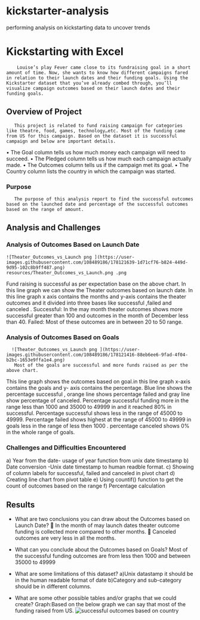 # kickstarter-analysis
performing analysis on kickstarting data to uncover trends
# Kickstarting with Excel
        Louise’s play Fever came close to its fundraising goal in a short amount of time. Now, she wants to know how different campaigns fared in relation to their launch dates and their funding goals. Using the Kickstarter dataset that you’ve already combed through, you’ll visualize campaign outcomes based on their launch dates and their funding goals.
## Overview of Project
       This project is related to fund raising campaign for categories like theatre, food, games, technology…etc. Most of the funding came from US for this campaign. Based on the dataset it is successful campaign and below are important details.
•	The Goal column tells us how much money each campaign will need to succeed.
•	The Pledged column tells us how much each campaign actually made.
•	The Outcomes column tells us if the campaign met its goal.
•	The Country column lists the country in which the campaign was started.

### Purpose
       The purpose of this analysis report to find the successful outcomes based on the launched date and percentage of the successful outcomes based on the range of amount.

## Analysis and Challenges
### Analysis of Outcomes Based on Launch Date
    ![Theater_Outcomes_vs_Launch png ](https://user-images.githubusercontent.com/108489186/178121639-1d71cf76-b824-449d-9d95-102c8b9ff487.png)
    resources/Theater_Outcomes_vs_Launch.png .png
   
Fund raising is successful as per expectation base on the above chart.
In this line graph we can show the Theater outcomes based on launch date. In this line graph x axis contains the months and y-axis contains the theater outcomes and it divided into three bases like successful ,failed and canceled .
Successful: In the may month theater outcomes shows more successful greater than 100 and outcomes in the month of December less than 40.
Failed: Most of these outcomes are in between 20 to 50 range.

### Analysis of Outcomes Based on Goals
      ![Theater_Outcomes_vs_Launch png ](https://user-images.githubusercontent.com/108489186/178121416-88eb6ee6-9fad-4f04-b2bc-1653e9ffa1e4.png)
       Most of the goals are successful and more funds raised as per the above chart.
 This line graph shows the outcomes based on goal.in this line graph x-axis contains the goals and y- axis contains the percentage. Blue line shows the percentage successful , orange line shows percentage failed and gray line show percentage of canceled. Percentage  successful funding more in the range less than 1000 and 35000 to 49999   in and it reached 80% in successful. Percentage successful shows less in the range of 45000 to 49999. Percentage failed shows highest at the range of 45000 to 49999 in goals less in the range of less then 1000 . percentage canceled shows 0% in the whole range of goals.

### Challenges and Difficulties Encountered
a)	Year from the date- usage of year function from unix date timestamp
b)	Date conversion -Unix date timestamp to human readble format.
c)	Showing of column labels for successful, failed and canceled in pivot chart
d)	Creating line chart from pivot table
e)	Using countif() function to get the count of outcomes based on the range
f)	Percentage calculation

## Results
- What are two conclusions you can draw about the Outcomes based on Launch Date?
	In the month of may launch dates theater outcome funding is collected more compared to other months.
	Canceled outcomes are very less in all the months.

- What can you conclude about the Outcomes based on Goals?
  Most of the successful funding outcomes are from less then 1000 and between 35000 to 49999
- What are some limitations of this dataset?
  a)Unix datastamp it should be in the human readable format of date
  b)Category and sub-category should be in different columns.

- What are some other possible tables and/or graphs that we could create?
  Graph:Based on the below graph we can say that most of the funding raised from US.
  ![successful outcomes based on country](https://user-images.githubusercontent.com/108489186/178121579-fc1f65ad-6b4b-469b-99d1-fdfd2a318eeb.png)
